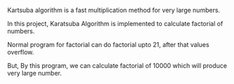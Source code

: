 Kartsuba algorithm is a fast multiplication method for very large numbers.

In this project, Karatsuba Algorithm is implemented to calculate factorial of numbers. 

Normal program for factorial can do factorial upto 21, after that values overflow.

But, By this program, we can calculate factorial of 10000 which will produce very large number.
